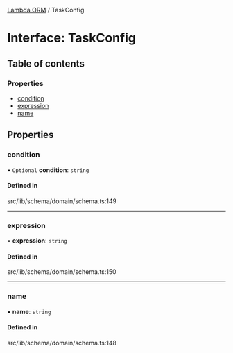 [Lambda ORM](../README.md) / TaskConfig

# Interface: TaskConfig

## Table of contents

### Properties

- [condition](TaskConfig.md#condition)
- [expression](TaskConfig.md#expression)
- [name](TaskConfig.md#name)

## Properties

### condition

• `Optional` **condition**: `string`

#### Defined in

src/lib/schema/domain/schema.ts:149

___

### expression

• **expression**: `string`

#### Defined in

src/lib/schema/domain/schema.ts:150

___

### name

• **name**: `string`

#### Defined in

src/lib/schema/domain/schema.ts:148
